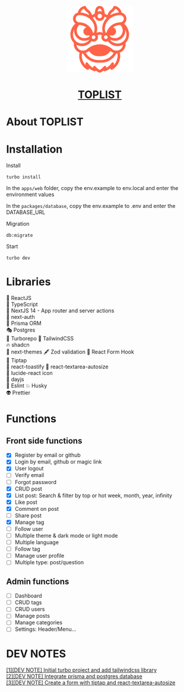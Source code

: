 <p align="center">
    <a href="https://codeforstartup.com/">
        <img style="width: 180px" src="./apps/web/public/assets/logo.svg">
        <h1 align="center" style="color: red">TOPLIST</h1>
    </a>
</p>

# About TOPLIST

# Installation

Install

```
turbo install
```

In the `apps/web` folder, copy the env.example to env.local and enter the environment values

In the `packages/database`, copy the env.example to .env and enter the DATABASE_URL

Migration

```
db:migrate
```

Start

```
turbo dev
```

# Libraries

🤖 ReactJS  
🎯 TypeScript  
💫 NextJS 14 - App router and server actions  
🐧 next-auth  
🤗 Prisma ORM  
🎭 Postgres  
🚀 Turborepo
🎯 TailwindCSS  
🔥 shadcn  
💌 next-themes
🖋 Zod validation
🎰 React Form Hook  
💒 Tiptap  
🐢 react-toastify
🍾 react-textarea-autosize  
🐠 lucide-react icon  
🐴 dayjs  
🤗 Eslint
💥 Husky  
👽 Prettier

# Functions

## Front side functions

- [x] Register by email or github
- [x] Login by email, github or magic link
- [x] User logout
- [ ] Verify email
- [ ] Forgot password
- [x] CRUD post
- [x] List post: Search & filter by top or hot week, month, year, infinity
- [x] Like post
- [x] Comment on post
- [ ] Share post
- [x] Manage tag
- [ ] Follow user
- [ ] Multiple theme & dark mode or light mode
- [ ] Multiple language
- [ ] Follow tag
- [ ] Manage user profile
- [ ] Multiple type: post/question

## Admin functions

- [ ] Dashboard
- [ ] CRUD tags
- [ ] CRUD users
- [ ] Manage posts
- [ ] Manage categories
- [ ] Settings: Header/Menu...

# DEV NOTES

[[1][DEV NOTE] Initial turbo project and add tailwindcss library](https://dev.to/codeforstartup/dev-note-initial-turbo-project-and-add-tailwindcss-library-4iae)  
[[2][DEV NOTE] Integrate prisma and postgres database](https://dev.to/codeforstartup/2dev-note-add-prisma-and-postgres-database-2m84)  
[[3][DEV NOTE] Create a form with tiptap and react-textarea-autosize](https://dev.to/codeforstartup/3dev-note-create-a-form-with-tiptap-and-react-textarea-autosize-1cgn)
